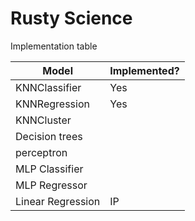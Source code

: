 # Rusty Science 

Implementation table

| Model             | Implemented? |
|-------------------|--------------|
| KNNClassifier     | Yes          |
| KNNRegression     | Yes          |
| KNNCluster        |              |
| Decision trees    |              |
| perceptron        |              |
| MLP Classifier    |              |
| MLP Regressor     |              |
| Linear Regression | IP           |
